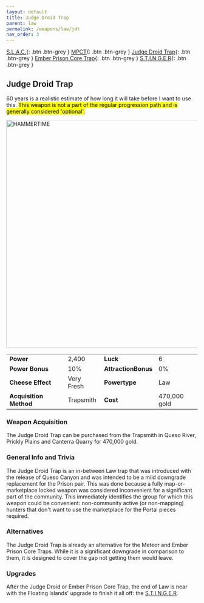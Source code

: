 ```yaml
---
layout: default
title: Judge Droid Trap
parent: law
permalink: /weapons/law/jdt
nav_order: 3
---
```

<span class="fs-1">[S.L.A.C.](/weapons/law/slac){: .btn .btn-grey } </span><span class="fs-1"> [MPCT](/weapons/law/MPCT){: .btn .btn-grey } </span><span class="fs-1"> [Judge Droid Trap](/weapons/law/jdt){: .btn .btn-grey } </span><span class="fs-1"> [Ember Prison Core Trap](/weapons/shadow/epct){: .btn .btn-grey } </span><span class="fs-1"> [S.T.I.N.G.E.R](/weapons/shadow/stinger){: .btn .btn-grey } </span>

## Judge Droid Trap
60 years is a realistic estimate of how long it will take before I want to use this.
<mark> This weapon is not a part of the regular progression path and is generally considered 'optional'.</mark>


<img src="/assets/images/weapons/jdt.png" alt="HAMMERTIME" width="600">

|||||
|---|---|---|---|
| __Power__ 	| 2,400 	| __Luck__ 	| 6 	|
| __Power Bonus__ 	| 10% 	|__AttractionBonus__ 	| 0% 	|
| __Cheese Effect__ 	| Very Fresh 	| __Powertype__ 	| Law 	|
| __Acquisition Method__ 	| Trapsmith 	| __Cost__ 	| 470,000 gold 	|

### Weapon Acquisition
The Judge Droid Trap can be purchased from the Trapsmith in Queso River, Prickly Plains and Canterra Quarry for 470,000 gold.

### General Info and Trivia
The Judge Droid Trap is an in-between Law trap that was introduced with the release of Queso Canyon and was intended to be a mild downgrade replacement for the Prison pair. This was done because a fully map-or-marketplace locked weapon was considered inconvenient for a significant part of the community. This immediately identifies the group for which this weapon could be convenient: non-community active (or non-mapping) hunters that don't want to use the marketplace for the Portal pieces required.

### Alternatives
The Judge Droid Trap is already an alternative for the Meteor and Ember Prison Core Traps. While it is a significant downgrade in comparison to them, it is designed to cover the gap not getting them would leave.

### Upgrades
After the Judge Droid or Ember Prison Core Trap, the end of Law is near with the Floating Islands' upgrade to finish it all off: the [S.T.I.N.G.E.R](/weapons/shadow/stinger).
